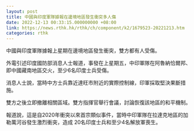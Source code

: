 ```yaml
---
layout: post
title: 中國與印度軍隊據報在邊境地區發生衝突多人傷
date: 2022-12-13 00:33:15.000000000 +08:00
link: https://news.rthk.hk/rthk/ch/component/k2/1679523-20221213.htm
categories: rthk
---
```


中國與印度軍隊據報上星期在邊境地區發生衝突，雙方都有人受傷。

外電引述印度國防部消息人士報道，事發在上星期五，中印軍隊在阿魯納恰爾邦、即中國藏南地區交火，至少6名印度士兵受傷。

消息人士說，當時中方士兵靠近達旺市附近的實際控制線，印軍採取堅決果斷措施。 

雙方之後立即撤離相關區域。雙方指揮官舉行會議，討論恢復該地區的和平機制。

報道說，這是自2020年衝突以來首宗類似事件，當時中印軍隊在拉達克地區的加勒萬河谷發生激烈衝突，造成 20名印度士兵和至少4名解放軍喪生。

